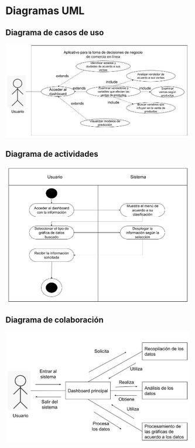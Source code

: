 # Diagramas UML

## Diagrama de casos de uso

![use_case_diagram](./Images/Diagrama_caso_de_uso.jpg)

## Diagrama de actividades

![use_case_diagram](./Images/Diagrama_actividades.png)

## Diagrama de colaboración

![use_case_diagram](./Images/Diagrama_colaboracion.jpg)
